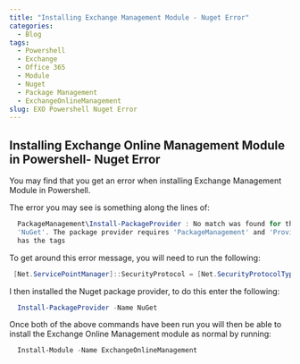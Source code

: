 ```yaml
---
title: "Installing Exchange Management Module - Nuget Error"
categories:
  - Blog
tags:
  - Powershell
  - Exchange
  - Office 365
  - Module
  - Nuget
  - Package Management
  - ExchangeOnlineManagement
slug: EXO Powershell Nuget Error
---
```


## Installing Exchange Online Management Module in Powershell- Nuget Error

You may find that you get an error when installing Exchange Management Module in Powershell.

The error you may see is something along the lines of:

```powershell
  PackageManagement\Install-PackageProvider : No match was found for the specified search criteria for the provider
  'NuGet'. The package provider requires 'PackageManagement' and 'Provider' tags. Please check if the specified package
  has the tags
 ```

 To get around this error message, you will need to run the following:

 ```powershell
  [Net.ServicePointManager]::SecurityProtocol = [Net.SecurityProtocolType]::Tls12
```

I then installed the Nuget package provider, to do this enter the following:

```powershell
  Install-PackageProvider -Name NuGet
```

Once both of the above commands have been run you will then be able to install the Exchange Online Management module as normal by running:

```powershell
  Install-Module -Name ExchangeOnlineManagement
```
